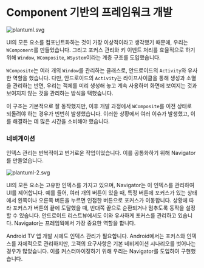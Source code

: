 # Component 기반의 프레임워크 개발

![plantuml.svg](plantuml.svg)

UI의 모든 요소를 컴포넌트화하는 것이 가장 이상적이라고 생각했기 때문에, 우리는 `WComponent`를 만들었습니다. 그리고 포커스 관리와 키 이벤트 처리를 효율적으로 하기 위해 `Window`, `WComposite`, `WSystem`이라는 계층 구조를 도입했습니다.

`WComposite`는 여러 개의 `Window`를 관리하는 클래스로, 안드로이드의 `Activity`와 유사한 역할을 했습니다. 다만, 안드로이드의 `Activity`는 라이프사이클을 통해 생성과 소멸을 관리하는 반면, 우리는 객체를 미리 생성해 놓고 계속 사용하며 화면에 보여지는 것과 보여지지 않는 것을 관리하는 방식을 택했습니다.

이 구조는 기본적으로 잘 동작했지만, 이후 개발 과정에서 `WComposite`를 이전 상태로 되돌려야 하는 경우가 빈번히 발생했습니다. 이러한 상황에서 여러 이슈가 발생했고, 이를 해결하는 데 많은 시간을 소비해야 했습니다.

### **네비게이션**
인덱스 관리는 반복적이고 번거로운 작업이었습니다. 이를 공통화하기 위해 Navigator를 만들었습니다.

![plantuml-2.svg](plantuml-2.svg)

UI의 모든 요소는 고유한 인덱스를 가지고 있으며, Navigator는 이 인덱스를 관리하여 UI를 제어합니다. 예를 들어, 여러 개의 버튼이 있을 때, 특정 버튼에 포커스가 있는 상태에서 왼쪽이나 오른쪽 버튼을 누르면 인접한 버튼으로 포커스가 이동합니다. 상황에 따라 포커스가 버튼의 끝에 도달했을 때, 반대쪽 끝으로 순환되거나 멈추도록 동작을 설정할 수 있습니다.
안드로이드 리스트뷰에서도 이와 유사하게 포커스를 관리하고 있습니다.
Navigator는 프레임웍에서 가장 중요한 역할을 합니다.

Android TV 앱 개발 시에도 인덱스 관리가 필요합니다. Android에서는 포커스와 인덱스를 자체적으로 관리하지만, 고객의 요구사항은 기본 네비게이션 시나리오를 벗어나는 경우가 많았습니다. 이를 커스터마이징하기 위해 우리는 Navigator를 도입하여 구현했습니다.


